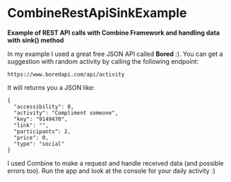 # CombineRestApiSinkExample
**Example of REST API calls with Combine Framework and handling data with sink() method**

In my example I used a great free JSON API called **Bored** :).
You can get a suggestion with random activity by calling the following endpoint:

`
https://www.boredapi.com/api/activity
`

It will returns you a JSON like:

```
{
  "accessibility": 0,
  "activity": "Compliment someone",
  "key": "9149470",
  "link": "",
  "participants": 2,
  "price": 0,
  "type": "social"
}
```
I used Combine to make a request and handle received data (and possible errors too).
Run the app and look at the console for your daily activity :)

